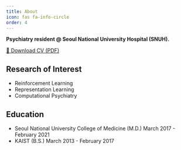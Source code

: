 ```yaml
---
title: About
icon: fas fa-info-circle
order: 4
---
```


**Psychiatry resident @ Seoul National University Hospital (SNUH).** 

[📄 Download CV (PDF)](/assets/files/cv.pdf)

## Research of Interest

* Reinforcement Learning
* Representation Learning
* Computational Psychiatry

## Education

* Seoul National University College of Medicine (M.D.) March 2017 - February 2021
* KAIST (B.S.) March 2013 - February 2017
